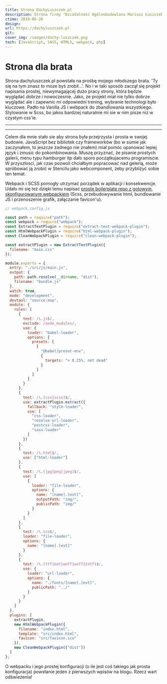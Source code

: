 ```yaml
---
title: Strona DachyLuszczek.pl
description: Strona firmy "Działalność Ogólnobudowlana Mariusz Łuszczek". Prosta strona napisana w Vanilla JS oraz zbudowana i zoptymalizowana przy pomocy webpacka.
ctime: 2019-06-26
design:
url: https://dachyluszczek.pl
git:
cover_img: /images/dachy-luszczek.png
tech: [JavaScript, SASS, HTML5, webpack, php]
---
```


# Strona dla brata

Strona dachyluszczek.pl powstała na prośbę mojego młodszego brata. 'Ty się na tym znasz to moze byś zrobił...'. No i w taki sposób zaczął się projekt napisania prostej, niewymagającej dużo pracy strony, która będzie wyglądać dobrze i nowoczesnie. Jako, ze projekt miał nie tylko dobrze wyglądać ale i zapewnic mi odpowiedni trening, wybranie technologi było kluczowe. Padło na Vanilla JS i webpack do zbandlowania wszystkiego. Stylowanie w Scss, bo jakos bardziej naturalnie mi sie w nim pisze niz w czystym css'ie.

---

<!-- ## Aplikacja korzysta z:
<div class="md_icons_wrapper">
<img src="/icons/HTML5.png" "HTML5" class="md_icon">
<img src="/icons/SASS.png" "Scss" class="md_icon">
<img src="/icons/JavaScript.png" "JavaScript" class="md_icon">
<img src="/icons/webpack.png" "Webpack" class="md_icon">
<img src="/icons/php.png" "PHP" class="md_icon">
</div> -->

---

Celem dla mnie stało sie aby strona była przejrzysta i prosta w swojej budowie. JavaScript bez bibliotek czy frameworków (bo w sumie jak zaczynałem, to jeszcze żadnego nie znałem) miał pomóc opanować lepiej język i zmusic do pokombinowania. Muszę przyznać, że pisanie prostych galerii, menu typu hamburger itp dało sporo początkujacemu programiscie. W przyszłosci, jak czas pozwoli chciałbym popracować nad gelerią, może spróbować ją zrobić w Stencilu jako webcomponent, żeby przybliżyć sobie ten temat.

Webpack i SCSS pomogły utrzymać porządek w aplikacji i konsekwencje. Udało mi się też dzięki temu napisać [proste boilerplate repo z gotowym, skonfigurowanym webpackiem](https://github.com/sebastianluszczek/webpack_config_boilerplate) (Scss, przebudowywanie html, bundlowanie JS i przenoszenie grafik, załączanie favicon'u).

```javascript
// webpack.config.js

const path = require("path");
const webpack = require("webpack");
const ExtractTextPlugin = require("extract-text-webpack-plugin");
const HtmlWebpackPlugin = require("html-webpack-plugin");
const CleanWebpackPlugin = require("clean-webpack-plugin");

const extractPlugin = new ExtractTextPlugin({
  filename: "main.css"
});

module.exports = {
  entry: "./src/js/main.js",
  output: {
    path: path.resolve(__dirname, "dist"),
    filename: "bundle.js"
  },
  watch: true,
  mode: "development",
  devtool: "source-map",
  module: {
    rules: [
      {
        test: /\.js$/,
        exclude: /node_modules/,
        use: {
          loader: "babel-loader",
          options: {
            presets: [
              [
                "@babel/preset-env",
                {
                  targets: "> 0.25%, not dead"
                }
              ]
            ]
          }
        }
      },
      {
        test: /\.(css|scss)$/,
        use: extractPlugin.extract({
          fallback: "style-loader",
          use: [
            "css-loader",
            "resolve-url-loader",
            "postcss-loader",
            "sass-loader"
          ]
        })
      },
      {
        test: /\.html$/,
        use: ["html-loader"]
      },
      {
        test: /\.(jpg|png|jpeg)$/,
        use: [
          {
            loader: "file-loader",
            options: {
              name: "[name].[ext]",
              outputPath: "img/",
              publicPath: "img/"
            }
          }
        ]
      },
      {
        test: /\.ico$/,
        loader: "file-loader",
        options: {
          name: "[name].[ext]"
        }
      },
      {
        test: /\.(ttf|eot|woff|woff2|otf)$/,
        use: {
          loader: "url-loader",
          options: {
            name: "./fonts/[name].[ext]",
            publicPath: "../"
          }
        }
      }
    ]
  },
  plugins: [
    extractPlugin,
    new HtmlWebpackPlugin({
      filename: "index.html",
      template: "src/index.html",
      favicon: "src/favicon.ico"
    }),
    new CleanWebpackPlugin(["dist"])
  ]
};
```

O webpacku i jego prostej konfiguracji (o ile jest coś takiego jak prosta konfiguracja) powstanie jeden z pierwszych wpisów na blogu. Rzecz wart odświeżenia!
